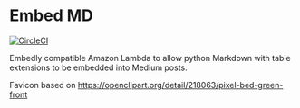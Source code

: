 Embed MD
========

[![CircleCI](https://circleci.com/gh/BigDataRepublic/embed-md.svg?style=svg)](https://circleci.com/gh/BigDataRepublic/embed-md)

Embedly compatible Amazon Lambda to allow python Markdown with table extensions to be embedded into Medium posts.


Favicon based on https://openclipart.org/detail/218063/pixel-bed-green-front
